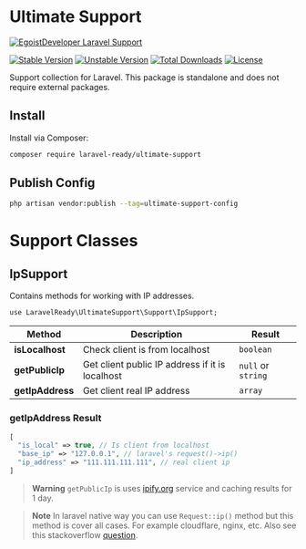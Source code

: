 # Ultimate Support

[![EgoistDeveloper Laravel Support](https://preview.dragon-code.pro/EgoistDeveloper/Ultimate-Support.svg?brand=laravel)](https://github.com/laravel-ready/ultimate-support)

[![Stable Version][badge_stable]][link_packagist]
[![Unstable Version][badge_unstable]][link_packagist]
[![Total Downloads][badge_downloads]][link_packagist]
[![License][badge_license]][link_license]


Support collection for Laravel. This package is standalone and does not require external packages.

## Install

Install via Composer:

```bash
composer require laravel-ready/ultimate-support
```

## Publish Config

```bash
php artisan vendor:publish --tag=ultimate-support-config
```

# Support Classes

## IpSupport

Contains methods for working with IP addresses.

`use LaravelReady\UltimateSupport\Support\IpSupport;`

| Method | Description | Result |
| ------ | ----------- | ------ |
| **isLocalhost** | Check client is from localhost | `boolean` |
| **getPublicIp** | Get client public IP address if it is localhost | `null` or `string` |
| **getIpAddress** | Get client real IP address | `array` |

### getIpAddress Result
```php
[
  "is_local" => true, // Is client from localhost
  "base_ip" => "127.0.0.1", // laravel's request()->ip()
  "ip_address" => "111.111.111.111", // real client ip
]
```

> **Warning** `getPublicIp` is uses [ipify.org](https://api.ipify.org/?format=json) service and caching results for 1 day.

> **Note** In laravel native way you can use `Request::ip()` method but this method is cover all cases. For example cloudflare, nginx, etc. Also see this stackoverflow [question](https://stackoverflow.com/q/13646690/6940144).


[badge_downloads]:      https://img.shields.io/packagist/dt/laravel-ready/ultimate-support.svg?style=flat-square

[badge_license]:        https://img.shields.io/packagist/l/laravel-ready/ultimate-support.svg?style=flat-square

[badge_stable]:         https://img.shields.io/github/v/release/laravel-ready/ultimate-support?label=stable&style=flat-square

[badge_unstable]:       https://img.shields.io/badge/unstable-dev--main-orange?style=flat-square

[link_license]:         LICENSE

[link_packagist]:       https://packagist.org/packages/laravel-ready/ultimate-support

